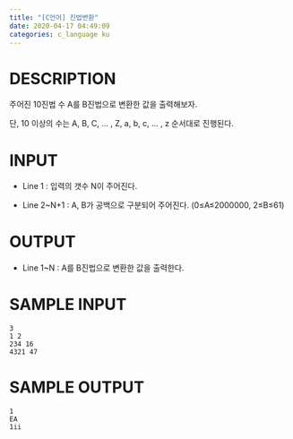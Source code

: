 ```yaml
---
title: "[C언어] 진법변환"
date: 2020-04-17 04:49:09
categories: c_language ku
---
```


# DESCRIPTION
주어진 10진법 수 A를 B진법으로 변환한 값을 출력해보자.

단, 10 이상의 수는 A, B, C, ... , Z, a, b, c, ... , z 순서대로 진행된다.

# INPUT
* Line 1 : 입력의 갯수 N이 주어진다.

* Line 2~N+1 : A, B가 공백으로 구분되어 주어진다. (0≤A≤2000000, 2≤B≤61)

# OUTPUT
* Line 1~N : A를 B진법으로 변환한 값을 출력한다.

# SAMPLE INPUT
```
3
1 2
234 16
4321 47
```

# SAMPLE OUTPUT
```
1
EA
1ii
```

<script src="https://gist.github.com/DetegiCE/ec4bb42e0e22742ae1d7b13091b452d3.js"></script>
